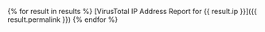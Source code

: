 {% for result in results %}
[VirusTotal IP Address Report for {{ result.ip }}]({{ result.permalink }})
{% endfor %}